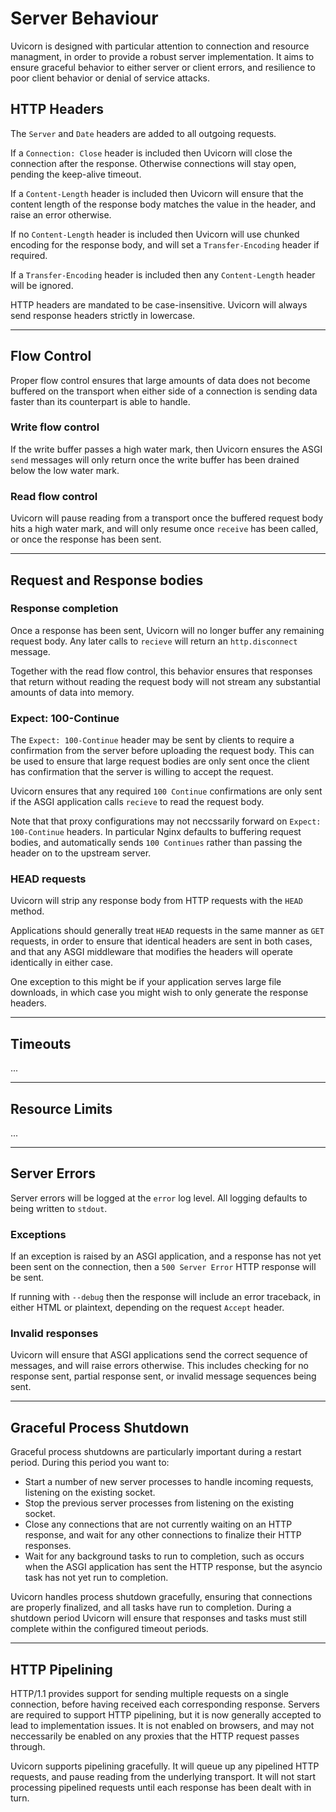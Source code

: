 # Server Behaviour

Uvicorn is designed with particular attention to connection and resource managment, in order to provide a robust server implementation. It aims to ensure graceful behavior to either server or client errors, and resilience to poor client behavior or denial of service attacks.

## HTTP Headers

The `Server` and `Date` headers are added to all outgoing requests.

If a `Connection: Close` header is included then Uvicorn will close the connection after the response. Otherwise connections will stay open, pending the keep-alive timeout.

If a `Content-Length` header is included then Uvicorn will ensure that the content length of the response body matches the value in the header, and raise an error otherwise.

If no `Content-Length` header is included then Uvicorn will use chunked encoding for the response body, and will set a `Transfer-Encoding` header if required.

If a `Transfer-Encoding` header is included then any `Content-Length` header will be ignored.

HTTP headers are mandated to be case-insensitive. Uvicorn will always send response headers strictly in lowercase.

---

## Flow Control

Proper flow control ensures that large amounts of data does not become buffered on the transport when either side of a connection is sending data faster than its counterpart is able to handle.

### Write flow control

If the write buffer passes a high water mark, then Uvicorn ensures the ASGI `send` messages will only return once the write buffer has been drained below the low water mark.

### Read flow control

Uvicorn will pause reading from a transport once the buffered request body hits a high water mark, and will only resume once `receive` has been called, or once the response has been sent.

---

## Request and Response bodies

### Response completion

Once a response has been sent, Uvicorn will no longer buffer any remaining request body. Any later calls to `recieve` will return an `http.disconnect` message.

Together with the read flow control, this behavior ensures that responses that return without reading the request body will not stream any substantial amounts of data into memory.

### Expect: 100-Continue

The `Expect: 100-Continue` header may be sent by clients to require a confirmation from the server before uploading the request body. This can be used to ensure that large request bodies are only sent once the client has confirmation that the server is willing to accept the request.

Uvicorn ensures that any required `100 Continue` confirmations are only sent if the ASGI application calls `recieve` to read the request body.

Note that that proxy configurations may not neccssarily forward on `Expect: 100-Continue` headers. In particular Nginx defaults to buffering request bodies, and automatically sends `100 Continues` rather than passing the header on to the upstream server.

### HEAD requests

Uvicorn will strip any response body from HTTP requests with the `HEAD` method.

Applications should generally treat `HEAD` requests in the same manner as `GET` requests, in order to ensure that identical headers are sent in both cases, and that any ASGI middleware that modifies the headers will operate identically in either case.

One exception to this might be if your application serves large file downloads, in which case you might wish to only generate the response headers.

---

## Timeouts

...

---

## Resource Limits

...

---

## Server Errors

Server errors will be logged at the `error` log level. All logging defaults to being written to `stdout`.

### Exceptions

If an exception is raised by an ASGI application, and a response has not yet been sent on the connection, then a `500 Server Error` HTTP response will be sent.

If running with `--debug` then the response will include an error traceback, in either HTML or plaintext, depending on the request `Accept` header.

### Invalid responses

Uvicorn will ensure that ASGI applications send the correct sequence of messages, and will raise errors otherwise. This includes checking for no response sent, partial response sent, or invalid message sequences being sent.

---

## Graceful Process Shutdown

Graceful process shutdowns are particularly important during a restart period. During this period you want to:

* Start a number of new server processes to handle incoming requests, listening on the existing socket.
* Stop the previous server processes from listening on the existing socket.
* Close any connections that are not currently waiting on an HTTP response, and wait for any other connections to finalize their HTTP responses.
* Wait for any background tasks to run to completion, such as occurs when the ASGI application has sent the HTTP response, but the asyncio task has not yet run to completion.

Uvicorn handles process shutdown gracefully, ensuring that connections are properly finalized, and all tasks have run to completion. During a shutdown period Uvicorn will ensure that responses and tasks must still complete within the configured timeout periods.

---

## HTTP Pipelining

HTTP/1.1 provides support for sending multiple requests on a single connection, before having received each corresponding response. Servers are required to support HTTP pipelining, but it is now generally accepted to lead to implementation issues. It is not enabled on browsers, and may not neccessarily be enabled on any proxies that the HTTP request passes through.

Uvicorn supports pipelining gracefully. It will queue up any pipelined HTTP requests, and pause reading from the underlying transport. It will not start processing pipelined requests until each response has been dealt with in turn.